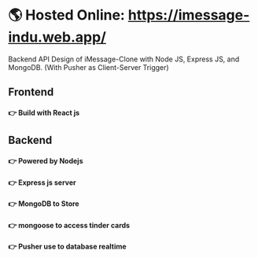 # 🌎 Hosted Online: https://imessage-indu.web.app/ #
Backend API Design of iMessage-Clone with Node JS, Express JS, and MongoDB. (With Pusher as Client-Server Trigger)

## Frontend ## 
#### 👉 Build with React js ####
## Backend ## 
#### 👉 Powered by Nodejs ####
#### 👉 Express js server  ####
#### 👉 MongoDB to Store ####
#### 👉 mongoose to access tinder cards ####
#### 👉 Pusher use to database realtime ####








